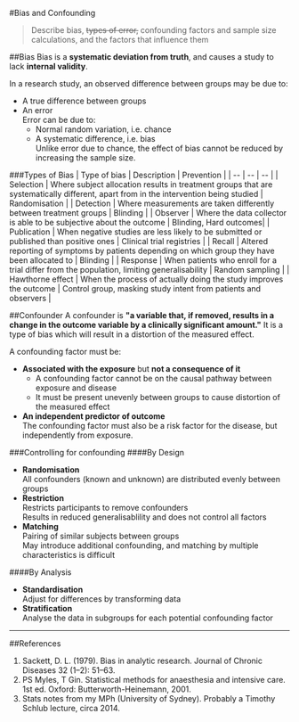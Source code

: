 #Bias and Confounding
> Describe bias, ~~types of error,~~ confounding factors and sample size calculations, and the factors that influence them

##Bias
Bias is a **systematic deviation from truth**, and causes a study to lack **internal validity**.

In a research study, an observed difference between groups may be due to:
* A true difference between groups
* An error  
Error can be due to:
  * Normal random variation, i.e. chance
  * A systematic difference, i.e. bias  
  Unlike error due to chance, the effect of bias cannot be reduced by increasing the sample size. 

###Types of Bias
| Type of bias | Description | Prevention |
| -- | -- | -- |
| Selection | Where subject allocation results in treatment groups that are systematically different, apart from in the intervention being studied | Randomisation |
| Detection | Where measurements are taken differently between treatment groups | Blinding |
| Observer | Where the data collector is able to be subjective about the outcome | Blinding, Hard outcomes|
| Publication | When negative studies are less likely to be submitted or published than positive ones | Clinical trial registries |
| Recall | Altered reporting of symptoms by patients depending on which group they have been allocated to | Blinding |
| Response | When patients who enroll for a trial differ from the population, limiting generalisability | Random sampling |
| Hawthorne effect | When the process of actually doing the study improves the outcome | Control group, masking study intent from patients and observers |

##Confounder
A confounder is **"a variable that, if removed, results in a change in the outcome variable by a clinically significant amount."** It is a type of bias which will result in a distortion of the measured effect.

A confounding factor must be:
* **Associated with the exposure** but **not a consequence of it**  
    * A confounding factor cannot be on the causal pathway between exposure and disease  
    * It must be present unevenly between groups to cause distortion of the measured effect
* **An independent predictor of outcome**  
  The confounding factor must also be a risk factor for the disease, but independently from exposure.


###Controlling for confounding
####By Design
* **Randomisation**  
  All confounders (known and unknown) are distributed evenly between groups
* **Restriction**  
  Restricts participants to remove confounders  
  Results in reduced generalisablility and does not control all factors
* **Matching**  
  Pairing of similar subjects between groups  
  May introduce additional confounding, and matching by multiple characteristics is difficult

####By Analysis
* **Standardisation**  
  Adjust for differences by transforming data
* **Stratification**  
  Analyse the data in subgroups for each potential confounding factor
---

##References  
1. Sackett, D. L. (1979). Bias in analytic research. Journal of Chronic Diseases 32 (1–2): 51–63.  
2. PS Myles, T Gin. Statistical methods for anaesthesia and intensive care. 1st ed. Oxford: Butterworth-Heinemann, 2001.   
3. Stats notes from my MPh (University of Sydney). Probably a Timothy Schlub lecture, circa 2014.